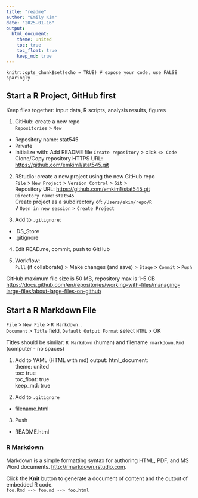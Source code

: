 ```yaml
---
title: "readme"
author: "Emily Kim"
date: "2025-01-16"
output: 
  html_document:   
    theme: united  
    toc: true
    toc_float: true
    keep_md: true  
---
```


```{r setup, include=FALSE}
knitr::opts_chunk$set(echo = TRUE) # expose your code, use FALSE sparingly
```

## Start a R Project, GitHub first
Keep files together: input data, R scripts, analysis results, figures  

1) GitHub: create a new repo  
`Repositories` \> `New`  
* Repository name: stat545  
* Private
* Initialize with: Add README file
`Create repository` \> click `<> Code`  
Clone/Copy repository HTTPS URL: <https://github.com/emkim1/stat545.git>  

2) RStudio: create a new project using the new GitHub repo  
`File` \> `New Project` \> `Version Control` \> `Git` \>  
Repository URL: <https://github.com/emkim1/stat545.git>  
`Directory name`: `stat545`  
Create project as a subdirectory of: `/Users/ekim/repo/R`\
√ `Open in new session` \> `Create Project` 

3) Add to `.gitignore`:

* .DS_Store  
* .gitignore   

4) Edit READ.me, commit, push to GitHub  

5) Workflow:  
`Pull` (if collaborate) \> Make changes (and save) \> `Stage` \> `Commit` \> `Push`  

GitHub maximum file size is 50 MB, repository max is 1-5 GB  
<https://docs.github.com/en/repositories/working-with-files/managing-large-files/about-large-files-on-github>

## Start a R Markdown File

`File` \> `New File` \> `R Markdown..`\
`Document` \> `Title` field, `Default Output Format` select `HTML` \> OK

Titles should be similar: `R Markdown` (human) and filename `rmarkdown.Rmd` (computer - no spaces)  

1) Add to YAML (HTML with md)
output: 
  html_document:   
    theme: united  
    toc: true  
    toc_float: true  
    keep_md: true 

2) Add to `.gitignore`  

* filename.html

3) Push

* README.html

### R Markdown

Markdown is a simple formatting syntax for authoring HTML, PDF, and MS Word documents. <http://rmarkdown.rstudio.com>.

Click the **Knit** button to generate a document of content and the output of embedded R code.  
`foo.Rmd --> foo.md --> foo.html`

